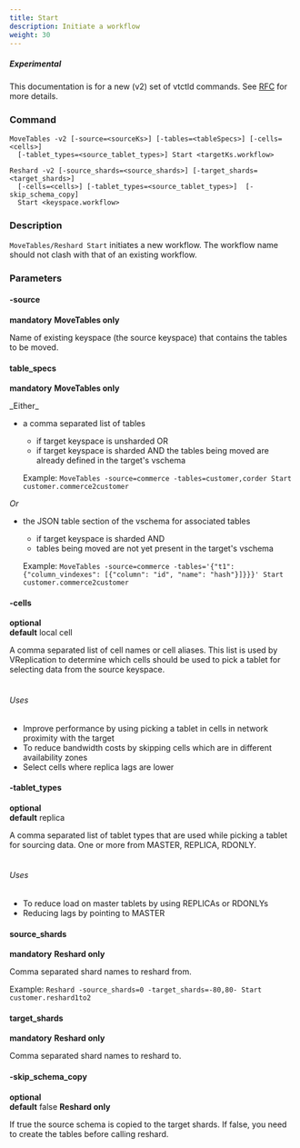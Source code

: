 ```yaml
---
title: Start
description: Initiate a workflow
weight: 30
---
```

##### _Experimental_
This documentation is for a new (v2) set of vtctld commands. See [RFC](https://github.com/vitessio/vitess/issues/7225) for more details.

### Command

```
MoveTables -v2 [-source=<sourceKs>] [-tables=<tableSpecs>] [-cells=<cells>]
  [-tablet_types=<source_tablet_types>] Start <targetKs.workflow>

Reshard -v2 [-source_shards=<source_shards>] [-target_shards=<target_shards>]
  [-cells=<cells>] [-tablet_types=<source_tablet_types>]  [-skip_schema_copy]
  Start <keyspace.workflow>

```

### Description

`MoveTables/Reshard Start` initiates a new workflow. The workflow name should not clash with that of an existing workflow.

### Parameters

#### -source
**mandatory**
**MoveTables only**
<div class="cmd">
Name of existing keyspace (the source keyspace) that contains the tables to be moved.
</div>

#### table_specs
**mandatory**
**MoveTables only**
<div class="cmd">
_Either_

* a comma separated list of tables
  * if target keyspace is unsharded OR
  * if target keyspace is sharded AND the tables being moved are already defined in the target's vschema

  Example: `MoveTables -source=commerce -tables=customer,corder Start customer.commerce2customer`

_Or_
* the JSON table section of the vschema for associated tables
  * if target keyspace is sharded AND
  * tables being moved are not yet present in the target's vschema

  Example: `MoveTables -source=commerce -tables='{"t1":{"column_vindexes": [{"column": "id", "name": "hash"}]}}}' Start customer.commerce2customer`

</div>

#### -cells
**optional**\
**default** local cell

<div class="cmd">
A comma separated list of cell names or cell aliases. This list is used by VReplication to determine which
cells should be used to pick a tablet for selecting data from the source keyspace.<br><br>

###### Uses

* Improve performance by using picking a tablet in cells in network proximity with the target
* To reduce bandwidth costs by skipping cells which are in different availability zones
* Select cells where replica lags are lower
</div>

#### -tablet_types
**optional**\
**default** replica

<div class="cmd">
A comma separated list of tablet types that are used while picking a tablet for sourcing data.
One or more from MASTER, REPLICA, RDONLY.<br><br>

###### Uses

* To reduce load on master tablets by using REPLICAs or RDONLYs
* Reducing lags by pointing to MASTER
</div>

#### source_shards
**mandatory**
**Reshard only**

<div class="cmd">
Comma separated shard names to reshard from.

Example: `Reshard -source_shards=0 -target_shards=-80,80- Start customer.reshard1to2`

</div>

#### target_shards
**mandatory**
**Reshard only**

<div class="cmd">
Comma separated shard names to reshard to.
</div>

#### -skip_schema_copy
**optional**\
**default** false
**Reshard only**

<div class="cmd">
If true the source schema is copied to the target shards. If false, you need to create the tables
before calling reshard.
</div>
